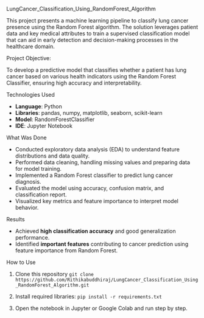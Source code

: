 LungCancer\_Classification\_Using\_RandomForest\_Algorithm

This project presents a machine learning pipeline to classify lung cancer presence using the Random Forest algorithm. The solution leverages patient data and key medical attributes to train a supervised classification model that can aid in early detection and decision-making processes in the healthcare domain.

Project Objective:

To develop a predictive model that classifies whether a patient has lung cancer based on various health indicators using the Random Forest Classifier, ensuring high accuracy and interpretability.

Technologies Used

* **Language**: Python
* **Libraries**: pandas, numpy, matplotlib, seaborn, scikit-learn
* **Model**: RandomForestClassifier
* **IDE**: Jupyter Notebook

What Was Done

* Conducted exploratory data analysis (EDA) to understand feature distributions and data quality.
* Performed data cleaning, handling missing values and preparing data for model training.
* Implemented a Random Forest classifier to predict lung cancer diagnosis.
* Evaluated the model using accuracy, confusion matrix, and classification report.
* Visualized key metrics and feature importance to interpret model behavior.

Results

* Achieved **high classification accuracy** and good generalization performance.
* Identified **important features** contributing to cancer prediction using feature importance from Random Forest.

 How to Use

1. Clone this repository
   `git clone https://github.com/Rithikabuddhiraj/LungCancer_Classification_Using_RandomForest_Algorithm.git`

2. Install required libraries:
   `pip install -r requirements.txt`

3. Open the notebook in Jupyter or Google Colab and run step by step.
